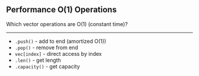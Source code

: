 ## Performance O(1) Operations

Which vector operations are O(1) (constant time)?

---

- `.push()` - add to end (amortized O(1))
- `.pop()` - remove from end
- `vec[index]` - direct access by index
- `.len()` - get length
- `.capacity()` - get capacity

